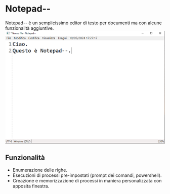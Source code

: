 # Notepad--
Notepad-- è un semplicissimo editor di testo per documenti ma con alcune funzionalità aggiuntive.
![Notepad Home Screen](https://github.com/FrancescoSantaniello/Notepad--/blob/master/Screenshot/home.png)
## Funzionalità
* Enumerazione delle righe.
* Esecuzioni di processi pre-impostati (prompt dei comandi, powershell).
* Creazione e memorizzazione di processi in maniera personalizzata con apposita finestra.
